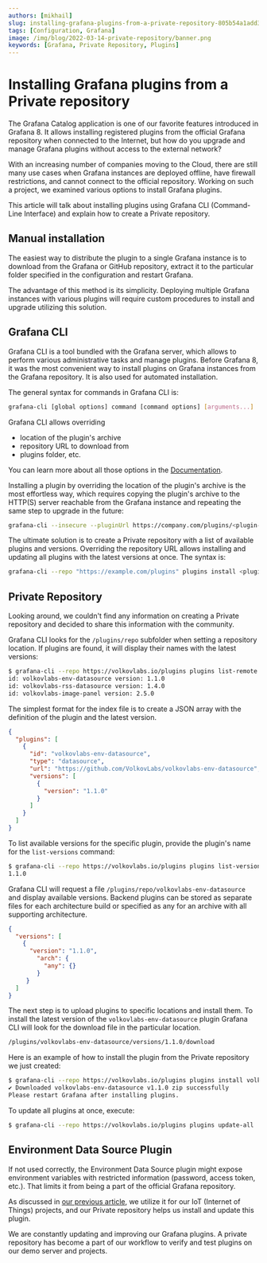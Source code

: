 ```yaml
---
authors: [mikhail]
slug: installing-grafana-plugins-from-a-private-repository-805b54a1add3
tags: [Configuration, Grafana]
image: /img/blog/2022-03-14-private-repository/banner.png
keywords: [Grafana, Private Repository, Plugins]
---
```


# Installing Grafana plugins from a Private repository

The Grafana Catalog application is one of our favorite features introduced in Grafana 8. It allows installing registered plugins from the official Grafana repository when connected to the Internet, but how do you upgrade and manage Grafana plugins without access to the external network?

<!--truncate-->

With an increasing number of companies moving to the Cloud, there are still many use cases when Grafana instances are deployed offline, have firewall restrictions, and cannot connect to the official repository. Working on such a project, we examined various options to install Grafana plugins.

This article will talk about installing plugins using Grafana CLI (Command-Line Interface) and explain how to create a Private repository.

## Manual installation

The easiest way to distribute the plugin to a single Grafana instance is to download from the Grafana or GitHub repository, extract it to the particular folder specified in the configuration and restart Grafana.

The advantage of this method is its simplicity. Deploying multiple Grafana instances with various plugins will require custom procedures to install and upgrade utilizing this solution.

## Grafana CLI

Grafana CLI is a tool bundled with the Grafana server, which allows to perform various administrative tasks and manage plugins. Before Grafana 8, it was the most convenient way to install plugins on Grafana instances from the Grafana repository. It is also used for automated installation.

The general syntax for commands in Grafana CLI is:

```sh
grafana-cli [global options] command [command options] [arguments...]
```

Grafana CLI allows overriding

- location of the plugin's archive
- repository URL to download from
- plugins folder, etc.

You can learn more about all those options in the [Documentation](https://grafana.com/docs/grafana/latest/cli/).

Installing a plugin by overriding the location of the plugin's archive is the most effortless way, which requires copying the plugin's archive to the HTTP(S) server reachable from the Grafana instance and repeating the same step to upgrade in the future:

```sh
grafana-cli --insecure --pluginUrl https://company.com/plugins/<plugin-id>-<plugin-version>.zip plugins install <plugin-id>
```

The ultimate solution is to create a Private repository with a list of available plugins and versions. Overriding the repository URL allows installing and updating all plugins with the latest versions at once. The syntax is:

```sh
grafana-cli --repo "https://example.com/plugins" plugins install <plugin-id>
```

## Private Repository

Looking around, we couldn't find any information on creating a Private repository and decided to share this information with the community.

Grafana CLI looks for the `/plugins/repo` subfolder when setting a repository location. If plugins are found, it will display their names with the latest versions:

```sh
$ grafana-cli --repo https://volkovlabs.io/plugins plugins list-remote
id: volkovlabs-env-datasource version: 1.1.0
id: volkovlabs-rss-datasource version: 1.4.0
id: volkovlabs-image-panel version: 2.5.0
```

The simplest format for the index file is to create a JSON array with the definition of the plugin and the latest version.

```json
{
  "plugins": [
    {
      "id": "volkovlabs-env-datasource",
      "type": "datasource",
      "url": "https://github.com/VolkovLabs/volkovlabs-env-datasource",
      "versions": [
        {
          "version": "1.1.0"
        }
      ]
    }
  ]
}
```

To list available versions for the specific plugin, provide the plugin's name for the `list-versions` command:

```sh
$ grafana-cli --repo https://volkovlabs.io/plugins plugins list-versions volkovlabs-env-datasource
1.1.0
```

Grafana CLI will request a file `/plugins/repo/volkovlabs-env-datasource` and display available versions. Backend plugins can be stored as separate files for each architecture build or specified as any for an archive with all supporting architecture.

```json
{
  "versions": [
    {
      "version": "1.1.0",
        "arch": {
          "any": {}
        }
     }
  ]
}
```

The next step is to upload plugins to specific locations and install them. To install the latest version of the `volkovlabs-env-datasource` plugin Grafana CLI will look for the download file in the particular location.

```sh
/plugins/volkovlabs-env-datasource/versions/1.1.0/download
```

Here is an example of how to install the plugin from the Private repository we just created:

```sh
$ grafana-cli --repo https://volkovlabs.io/plugins plugins install volkovlabs-env-datasource
✔ Downloaded volkovlabs-env-datasource v1.1.0 zip successfully
Please restart Grafana after installing plugins.
```

To update all plugins at once, execute:

```sh
$ grafana-cli --repo https://volkovlabs.io/plugins plugins update-all
```

## Environment Data Source Plugin

If not used correctly, the Environment Data Source plugin might expose environment variables with restricted information (password, access token, etc.). That limits it from being a part of the official Grafana repository.

As discussed in [our previous article](using-environment-variables-for-configuration-provisioning-and-dashboards-in-grafana-279661733416), we utilize it for our IoT (Internet of Things) projects, and our Private repository helps us install and update this plugin.

We are constantly updating and improving our Grafana plugins. A private repository has become a part of our workflow to verify and test plugins on our demo server and projects.